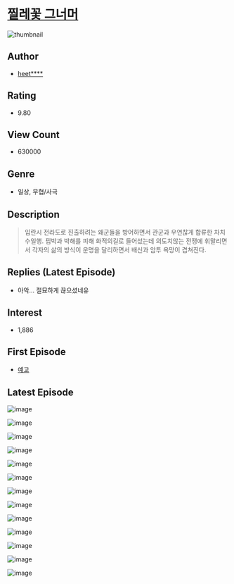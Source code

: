# [찔레꽃 그너머](https://comic.naver.com/bestChallenge/list?titleId=708689)
![thumbnail](https://image-comic.pstatic.net/user_contents_data/challenge_comic/2018/03/13/270320/thumbnail_434x330c1e314dc_6647_45e8_bbc2_30fb466c940e_00000169.JPEG)

## Author
- [heet****](https://comic.naver.com/artistTitle?id=270320)

## Rating
- 9.80

## View Count
- 630000

## Genre
- 일상, 무협/사극

## Description
> 임란시 전라도로 진출하려는 왜군들을 방어하면서 관군과 우연찮게 합류한 차치수일행. 핍박과 박해를 피해 화적의길로 들어섰는데 의도치않는 전쟁에 휘말리면서 각자의 삶의 방식이 운명을 달리하면서 배신과 암투 욕망이 겹쳐진다.

## Replies (Latest Episode)
- 아악... 절묘하게 끊으셨네유

## Interest
- 1,886

## First Episode
- [예고](https://comic.naver.com/bestChallenge/detail?titleId=708689&no=1)

## Latest Episode
![image](https://image-comic.pstatic.net/user_contents_data/challenge_comic/2023/02/13/270320/upload_3979274650711765557.jpeg)

![image](https://image-comic.pstatic.net/user_contents_data/challenge_comic/2023/02/13/270320/upload_7018406359900709938.jpeg)

![image](https://image-comic.pstatic.net/user_contents_data/challenge_comic/2023/02/13/270320/upload_7364848171655704884.jpeg)

![image](https://image-comic.pstatic.net/user_contents_data/challenge_comic/2023/02/13/270320/upload_3618422631154923619.jpeg)

![image](https://image-comic.pstatic.net/user_contents_data/challenge_comic/2023/02/13/270320/upload_7220506484889052467.jpeg)

![image](https://image-comic.pstatic.net/user_contents_data/challenge_comic/2023/02/13/270320/upload_3991146279569863521.jpeg)

![image](https://image-comic.pstatic.net/user_contents_data/challenge_comic/2023/02/13/270320/upload_7076623099741233464.jpeg)

![image](https://image-comic.pstatic.net/user_contents_data/challenge_comic/2023/02/13/270320/upload_3702579246748741730.jpeg)

![image](https://image-comic.pstatic.net/user_contents_data/challenge_comic/2023/02/13/270320/upload_3775201969097094961.jpeg)

![image](https://image-comic.pstatic.net/user_contents_data/challenge_comic/2023/02/13/270320/upload_3474298849536981305.jpeg)

![image](https://image-comic.pstatic.net/user_contents_data/challenge_comic/2023/02/13/270320/upload_3617060331852017969.jpeg)

![image](https://image-comic.pstatic.net/user_contents_data/challenge_comic/2023/02/13/270320/upload_3991659533275967842.jpeg)

![image](https://image-comic.pstatic.net/user_contents_data/challenge_comic/2023/02/13/270320/upload_7018068586596151350.jpeg)
